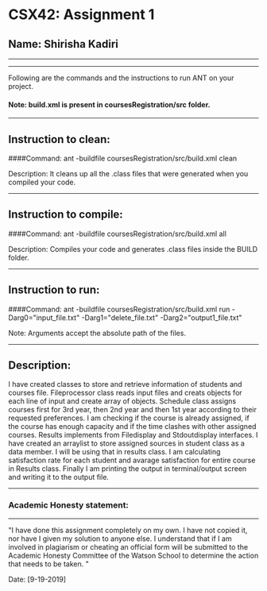 # CSX42: Assignment 1
## Name: Shirisha Kadiri

-----------------------------------------------------------------------
-----------------------------------------------------------------------


Following are the commands and the instructions to run ANT on your project.
#### Note: build.xml is present in coursesRegistration/src folder.

-----------------------------------------------------------------------
## Instruction to clean:

####Command: ant -buildfile coursesRegistration/src/build.xml clean

Description: It cleans up all the .class files that were generated when you
compiled your code.

-----------------------------------------------------------------------
## Instruction to compile:

####Command: ant -buildfile coursesRegistration/src/build.xml all

Description: Compiles your code and generates .class files inside the BUILD folder.

-----------------------------------------------------------------------
## Instruction to run:

####Command: ant -buildfile coursesRegistration/src/build.xml run -Darg0="input_file.txt" -Darg1="delete_file.txt" -Darg2="output1_file.txt"

Note: Arguments accept the absolute path of the files.


-----------------------------------------------------------------------
## Description:

I have created classes to store and retrieve information of students and courses file. Fileprocessor class reads input files and creats objects for each line of input and create array of objects. Schedule class assigns courses first for 3rd year, then 2nd year and then 1st year according to their requested preferences. I am checking if the course is already assigned, if the course has enough capacity and if the time clashes with other assigned courses. Results implements from Filedisplay and Stdoutdisplay interfaces. I have created an arraylist to store assigned sources in student class as a data member. I will be using that in results class. I am calculating satisfaction rate for each student and avarage satisfaction for entire course in Results class. Finally I am printing the output in terminal/output screen and writing it to the output file.



-----------------------------------------------------------------------
### Academic Honesty statement:
-----------------------------------------------------------------------

"I have done this assignment completely on my own. I have not copied
it, nor have I given my solution to anyone else. I understand that if
I am involved in plagiarism or cheating an official form will be
submitted to the Academic Honesty Committee of the Watson School to
determine the action that needs to be taken. "

Date: [9-19-2019]


